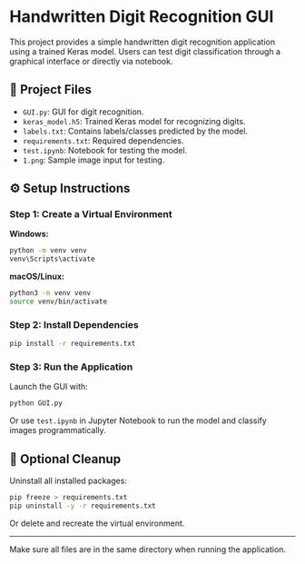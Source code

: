 
# Handwritten Digit Recognition GUI

This project provides a simple handwritten digit recognition application using a trained Keras model. Users can test digit classification through a graphical interface or directly via notebook.

## 📁 Project Files

- `GUI.py`: GUI for digit recognition.
- `keras_model.h5`: Trained Keras model for recognizing digits.
- `labels.txt`: Contains labels/classes predicted by the model.
- `requirements.txt`: Required dependencies.
- `test.ipynb`: Notebook for testing the model.
- `1.png`: Sample image input for testing.

## ⚙️ Setup Instructions

### Step 1: Create a Virtual Environment

**Windows:**
```bash
python -m venv venv
venv\Scripts\activate
```

**macOS/Linux:**
```bash
python3 -m venv venv
source venv/bin/activate
```

### Step 2: Install Dependencies

```bash
pip install -r requirements.txt
```

### Step 3: Run the Application

Launch the GUI with:
```bash
python GUI.py
```

Or use `test.ipynb` in Jupyter Notebook to run the model and classify images programmatically.

## 🧽 Optional Cleanup

Uninstall all installed packages:
```bash
pip freeze > requirements.txt
pip uninstall -y -r requirements.txt
```

Or delete and recreate the virtual environment.

---

Make sure all files are in the same directory when running the application.
